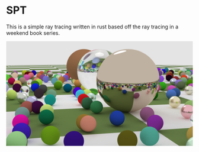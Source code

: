 # SPT

This is a simple ray tracing written in rust based off the ray tracing in a weekend book series.


![alt text](render.png "Title")
